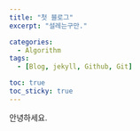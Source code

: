 ```yaml
---
title: "첫 블로그"
excerpt: "설레는구만."

categories:
  - Algorithm
tags:
  - [Blog, jekyll, Github, Git]

toc: true
toc_sticky: true
---
```


안녕하세요.
